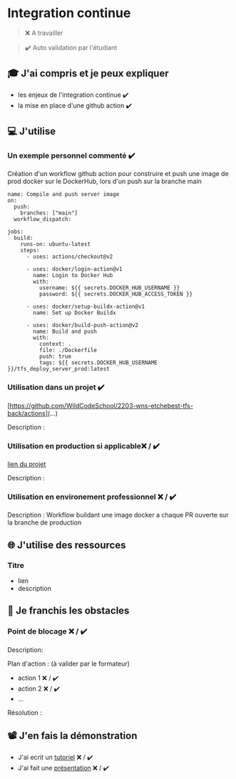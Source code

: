 # Integration continue

> ❌ A travailler

> ✔️ Auto validation par l'étudiant

## 🎓 J'ai compris et je peux expliquer

- les enjeux de l'integration continue  ✔️
- la mise en place d'une github action ✔️

## 💻 J'utilise

### Un exemple personnel commenté  ✔️

Création d'un workflow github action pour construire et push une image de prod docker sur le DockerHub, lors d'un push sur la branche main

```
name: Compile and push server image
on:
  push:
    branches: ["main"]
  workflow_dispatch:

jobs:
  build:
    runs-on: ubuntu-latest
    steps:
      - uses: actions/checkout@v2

      - uses: docker/login-action@v1
        name: Login to Docker Hub
        with:
          username: ${{ secrets.DOCKER_HUB_USERNAME }}
          password: ${{ secrets.DOCKER_HUB_ACCESS_TOKEN }}

      - uses: docker/setup-buildx-action@v1
        name: Set up Docker Buildx

      - uses: docker/build-push-action@v2
        name: Build and push
        with:
          context: .
          file: ./Dockerfile
          push: true
          tags: ${{ secrets.DOCKER_HUB_USERNAME }}/tfs_deploy_server_prod:latest
```

### Utilisation dans un projet ✔️

[https://github.com/WildCodeSchool/2203-wns-etchebest-tfs-back/actions](...)

Description :

### Utilisation en production si applicable❌ / ✔️

[lien du projet](...)

Description :

### Utilisation en environement professionnel ❌ / ✔️

Description : Workflow buildant une image docker a chaque PR ouverte sur la branche de production

## 🌐 J'utilise des ressources

### Titre

- lien
- description

## 🚧 Je franchis les obstacles

### Point de blocage ❌ / ✔️

Description:

Plan d'action : (à valider par le formateur)

- action 1 ❌ / ✔️
- action 2 ❌ / ✔️
- ...

Résolution :

## 📽️ J'en fais la démonstration

- J'ai ecrit un [tutoriel](...) ❌ / ✔️
- J'ai fait une [présentation](...) ❌ / ✔️
